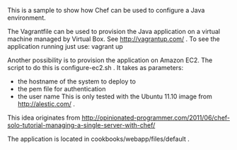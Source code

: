 This is a sample to show how Chef can be used to configure a Java environment.

The Vagrantfile can be used to provision the Java application on a
virtual machine managed by Virtual Box. See http://vagrantup.com/
. To see the application running just use:
vagrant up

Another possibility is to provision the application on Amazon EC2. The
script to do this is configure-ec2.sh . It takes as parameters:
- the hostname of the system to deploy to
- the pem file for authentication
- the user name
This is only tested with the Ubuntu 11.10 image from
http://alestic.com/ .

This idea originates from http://opinionated-programmer.com/2011/06/chef-solo-tutorial-managing-a-single-server-with-chef/

The application is located in cookbooks/webapp/files/default .